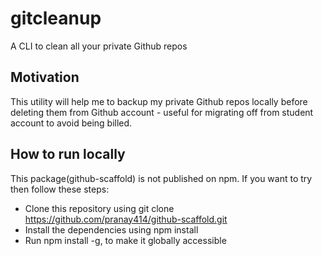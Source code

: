 # gitcleanup
A CLI to clean all your private Github repos

## Motivation
This utility will help me to backup my private Github repos locally before deleting them from Github account - useful for migrating off from student account to avoid being billed.

## How to run locally
This package(github-scaffold) is not published on npm. If you want to try then follow these steps:

* Clone this repository using git clone https://github.com/pranay414/github-scaffold.git
* Install the dependencies using npm install
* Run npm install -g, to make it globally accessible
